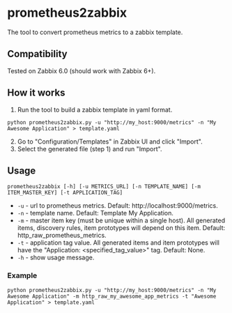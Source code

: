 # prometheus2zabbix

The tool to convert prometheus metrics to a zabbix template.

## Compatibility

Tested on Zabbix 6.0 (should work with Zabbix 6+).

## How it works

1. Run the tool to build a zabbix template in yaml format.
```
python prometheus2zabbix.py -u "http://my_host:9000/metrics" -n "My Awesome Application" > template.yaml
```
2. Go to "Configuration/Templates" in Zabbix UI and click "Import".
3. Select the generated file (step 1) and run "Import".

## Usage

```
prometheus2zabbix [-h] [-u METRICS_URL] [-n TEMPLATE_NAME] [-m ITEM_MASTER_KEY] [-t APPLICATION_TAG]
```
- `-u` - url to prometheus metrics. Default: http://localhost:9000/metrics.
- `-n` - template name. Default: Template My Application.
- `-m` - master item key (must be unique within a single host). All generated items, discovery rules, item prototypes will depend on this item. Default: http_raw_prometheus_metrics.
- `-t` - application tag value. All generated items and item prototypes will have the "Application: <specified_tag_value>" tag. Default: None.
- `-h` - show usage message.

### Example

```
python prometheus2zabbix.py -u "http://my_host:9000/metrics" -n "My Awesome Application" -m http_raw_my_awesome_app_metrics -t "Awesome Application" > template.yaml
```